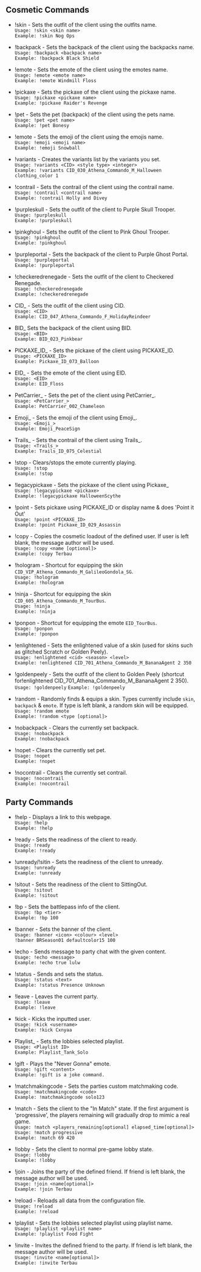 ## Cosmetic Commands
* !skin - Sets the outfit of the client using the outfits name.<br>
``Usage: !skin <skin name>``<br>
``Example: !skin Nog Ops``

* !backpack - Sets the backpack of the client using the backpacks name.     
``Usage: !backpack <backpack name>``<br>
``Example: !backpack Black Shield``

* !emote - Sets the emote of the client using the emotes name.              
``Usage: !emote <emote name>``<br>
``Example: !emote Windmill Floss``

* !pickaxe - Sets the pickaxe of the client using the pickaxe name.         
``Usage: !pickaxe <pickaxe name>``<br>
``Example: !pickaxe Raider's Revenge``

* !pet - Sets the pet (backpack) of the client using the pets name.         
``Usage: !pet <pet name>``<br>
``Example: !pet Bonesy``

* !emote - Sets the emoji of the client using the emojis name.         
``Usage: !emoji <emoji name>``<br>
``Example: !emoji Snowball``

* !variants - Creates the variants list by the variants you set.            
``Usage: !variants <CID> <style type> <integer>``<br>
``Example: !variants CID_030_Athena_Commando_M_Halloween clothing_color 1``

* !contrail - Sets the contrail of the client using the contrail name.         
``Usage: !contrail <contrail name>``<br>
``Example: !contrail Holly and Divey``

* !purpleskull - Sets the outfit of the client to Purple Skull Trooper.     
``Usage: !purpleskull``<br>
``Example: !purpleskull``

* !pinkghoul - Sets the outfit of the client to Pink Ghoul Trooper.     
``Usage: !pinkghoul``<br>
``Example: !pinkghoul``

* !purpleportal - Sets the backpack of the client to Purple Ghost Portal.   
``Usage: !purpleportal``<br>
``Example: !purpleportal``

* !checkeredrenegade - Sets the outfit of the client to Checkered Renegade. <br>
``Usage: !checkeredrenegade``<br>
``Example: !checkeredrenegade``

* CID_ - Sets the outfit of the client using CID.                           
``Usage: <CID>``<br>
``Example: CID_047_Athena_Commando_F_HolidayReindeer``

* BID_ Sets the backpack of the client using BID.                           
``Usage: <BID>``<br>
``Example: BID_023_Pinkbear``

* PICKAXE_ID_ - Sets the pickaxe of the client using PICKAXE_ID.            
``Usage: <PICKAXE_ID>``<br>
``Example: Pickaxe_ID_073_Balloon``

* EID_ - Sets the emote of the client using EID.                            
``Usage: <EID>``<br>
``Example: EID_Floss``

* PetCarrier_ - Sets the pet of the client using PetCarrier_.                            
``Usage: <PetCarrier_>``<br>
``Example: PetCarrier_002_Chameleon``

* Emoji_ - Sets the emoji of the client using Emoji_.<br>
``Usage: <Emoji_>``<br>
``Example: Emoji_PeaceSign``

* Trails_ - Sets the contrail of the client using Trails_.<br>
``Usage: <Trails_>``<br>
``Example: Trails_ID_075_Celestial``

* !stop - Clears/stops the emote currently playing.                         
``Usage: !stop``<br>
``Example: !stop``

* !legacypickaxe - Sets the pickaxe of the client using Pickaxe_            
``Usage: !legacypickaxe <pickaxe>``<br>
``Example: !legacypickaxe HalloweenScythe``

* !point - Sets pickaxe using PICKAXE_ID or display name & does 'Point it Out'              
``Usage: !point <PICKAXE_ID>``<br>
``Example: !point Pickaxe_ID_029_Assassin``

* !copy - Copies the cosmetic loadout of the defined user. If user is left blank, the message author will be used.<br>
``Usage: !copy <name [optional]>``<br>
``Example: !copy Terbau``

* !hologram - Shortcut for equipping the skin ``CID_VIP_Athena_Commando_M_GalileoGondola_SG``.<br>
``Usage: !hologram``<br>
``Example: !hologram``

* !ninja - Shortcut for equipping the skin ``CID_605_Athena_Commando_M_TourBus``.<br>
``Usage: !ninja``<br>
``Example: !ninja``

* !ponpon - Shortcut for equipping the emote ``EID_TourBus``.<br>
``Usage: !ponpon``<br>
``Example: !ponpon``

* !enlightened - Sets the enlightened value of a skin (used for skins such as glitched Scratch or Golden Peely).<br>
``Usage: !enlightened <cid> <season> <level>``<br>
``Example: !enlightened CID_701_Athena_Commando_M_BananaAgent 2 350``

* !goldenpeely - Sets the outfit of the client to Golden Peely (shortcut for!enlightened CID_701_Athena_Commando_M_BananaAgent 2 350).<br>
``Usage: !goldenpeely``
``Example: !goldenpeely``

* !random - Randomly finds & equips a skin. Types currently include ``skin``, ``backpack`` & ``emote``. If type is left blank, a random skin will be equipped.<br>
``Usage: !random emote``<br>
``Example: !random <type [optional]>``

* !nobackpack - Clears the currently set backpack.<br>
``Usage: !nobackpack``<br>
``Example: !nobackpack``

* !nopet - Clears the currently set pet.<br>
``Usage: !nopet``<br>
``Example: !nopet``

* !nocontrail - Clears the currently set contrail.<br>
``Usage: !nocontrail``<br>
``Example: !nocontrail``

## Party Commands
* !help - Displays a link to this webpage.                                  
``Usage: !help``<br>
``Example: !help``

* !ready - Sets the readiness of the client to ready.                       
``Usage: !ready``<br>
``Example: !ready``

* !unready/!sitin - Sets the readiness of the client to unready.                   
``Usage: !unready``<br>
``Example: !unready``

* !sitout - Sets the readiness of the client to SittingOut.<br>
``Usage: !sitout``<br>
``Example: !sitout``

* !bp - Sets the battlepass info of the client.                             
``Usage: !bp <tier>``<br>
``Example: !bp 100``

* !banner - Sets the banner of the client.                                  
``Usage: !banner <icon> <colour> <level>``<br>
``!banner BRSeason01 defaultcolor15 100``

* !echo - Sends message to party chat with the given content.               
``Usage: !echo <message> ``<br>
``Example: !echo true lulw``

* !status - Sends and sets the status.<br>
``Usage: !status <text>``<br>
``Example: !status Presence Unknown``

* !leave - Leaves the current party.<br>
``Usage: !leave``<br>
``Example: !leave``

* !kick - Kicks the inputted user.<br>
``Usage: !kick <username>``<br>
``Example: !kick Cxnyaa``

* Playlist_ - Sets the lobbies selected playlist.<br>
``Usage: <Playlist ID>``<br>
``Example: Playlist_Tank_Solo``

* !gift - Plays the "Never Gonna" emote.<br>
``Usage: !gift <content>``<br>
``Example: !gift is a joke command.``

* !matchmakingcode - Sets the parties custom matchmaking code.<br>
``Usage: !matchmakingcode <code>``<br>
``Example: !matchmakingcode solo123``

* !match - Sets the client to the "In Match" state. If the first argument is 'progressive', the players remaining will gradually drop to mimic a real game.<br>
``Usage: !match <players_remaining[optional] elapsed_time[optional]>``<br>
``Usage: !match progressive``<br>
``Example: !match 69 420``

* !lobby - Sets the client to normal pre-game lobby state.<br>
``Usage: !lobby``<br>
``Example: !lobby``

* !join - Joins the party of the defined friend. If friend is left blank, the message author will be used.<br>
``Usage: !join <name[optional]>``<br>
``Example: !join Terbau``

* !reload - Reloads all data from the configuration file.<br>
``Usage: !reload``<br>
``Example: !reload``

* !playlist - Sets the lobbies selected playlist using playlist name.<br>
``Usage: !playlist <playlist name>``<br>
``Example: !playlist Food Fight``

* !invite - Invites the defined friend to the party. If friend is left blank, the message author will be used.<br>
``Usage: !invite <name[optional]>``<br>
``Example: !invite Terbau``